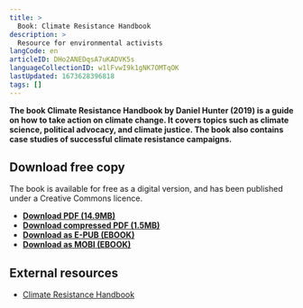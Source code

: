 ```yaml
---
title: >
  Book: Climate Resistance Handbook
description: >
  Resource for environmental activists
langCode: en
articleID: DHo2ANEDqsA7uKADVK5s
languageCollectionID: w1lFvwI9k1gNK7OMTqOK
lastUpdated: 1673628396818
tags: []
---
```


**The book Climate Resistance Handbook by Daniel Hunter (2019) is a guide on how to take action on climate change. It covers topics such as climate science, political advocacy, and climate justice. The book also contains case studies of successful climate resistance campaigns.**

## **Download free copy**

The book is available for free as a digital version, and has been published under a Creative Commons licence.

-   [**Download PDF (14.9MB)**](https://trainings.350.org/wp-content/uploads/2019/05/Climate-Resistance-Handbook-PDF.pdf)
-   [**Download compressed PDF (1.5MB)**](https://trainings.350.org/wp-content/uploads/2019/05/Climate-Resistance-Handbook-small.pdf)
-   [**Download as E-PUB (EBOOK)**](https://trainings.350.org/wp-content/uploads/2019/05/Climate-Resistance-Handbook.epub)
-   [**Download as MOBI (EBOOK)**](https://trainings.350.org/wp-content/uploads/2019/05/Climate-Resistance-Handbook.mobi)

## External resources

-   [Climate Resistance Handbook](https://trainings.350.org/climate-resistance-handbook/)